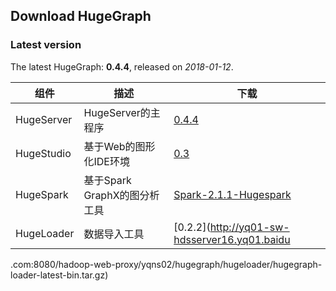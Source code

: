 ## Download HugeGraph


### Latest version


The latest HugeGraph: **0.4.4**, released on *2018-01-12*.  

组件|描述|下载
-----|----|----
HugeServer|HugeServer的主程序|[0.4.4](http://yq01-sw-hdsserver16.yq01.baidu.com:8080/hadoop-web-proxy/yqns02/hugegraph/hugegraph-release-0.4.4-SNAPSHOT.tar.gz)
HugeStudio|基于Web的图形化IDE环境|[0.3](http://yq01-sw-hdsserver16.yq01.baidu.com:8080/hadoop-web-proxy/yqns02/hugegraph/hugestudio/hugestudio-release-0.3-SNAPSHOT.tar.gz)
HugeSpark|基于Spark GraphX的图分析工具|[Spark-2.1.1-Hugespark](http://yq01-sw-hdsserver16.yq01.baidu.com:8080/hadoop-web-proxy/yqns02/hugegraph/hugespark/Spark-2.1.1-Hugespark.tar.gz)
HugeLoader|数据导入工具|[0.2.2](http://yq01-sw-hdsserver16.yq01.baidu
.com:8080/hadoop-web-proxy/yqns02/hugegraph/hugeloader/hugegraph-loader-latest-bin.tar.gz)

